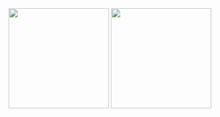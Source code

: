 <div align="center">
  <img height="200em" src="https://github-readme-stats.vercel.app/api?username=capy-larit&show_icons=true&theme=aura_dark"/>
  <img height="200em" src="https://github-readme-stats.vercel.app/api/top-langs/?username=capy-larit&layout=compact&theme=aura_dark&langs_count=10&exclude_repo=challengeDevops,life-share"/>
</div>
